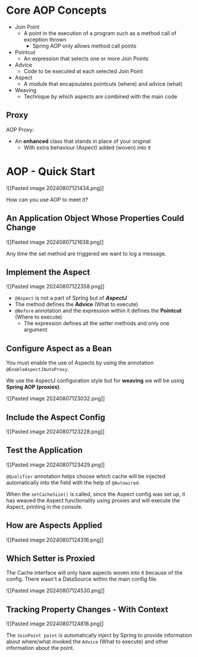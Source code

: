 
# Core AOP Concepts

- Join Point
	- A point in the execution of a program such as a method call of exception thrown
		- Spring AOP only allows method call points
- Pointcut
	- An expression that selects one or more Join Points
- Advice
	- Code to be executed at each selected Join Point
- Aspect
	- A module that encapsulates pointcuts (where) and advice (what)
- Weaving
	- Technique by which aspects are combined with the main code

## Proxy

AOP Proxy:
- An **enhanced** class that stands in place of your original
	- With extra behaviour (Aspect) added (woven) into it


# AOP - Quick Start

![[Pasted image 20240807121434.png]]

How can you use AOP to meet it?

## An Application Object Whose Properties Could Change

![[Pasted image 20240807121638.png]]

Any time the set method are triggered we want to log a message.

## Implement the Aspect

![[Pasted image 20240807122358.png]]

- `@Aspect` is not a part of Spring but of ***AspectJ***
- The method defines the **Advice** (What to execute)
- `@Before` annotation and the expression within it defines the **Pointcut** (Where to execute)
	- The expression defines all the setter methods and only one argument 

## Configure Aspect as a Bean

You must enable the use of Aspects by using the annotation `@EnableAspectJAutoProxy`.

We use the AspectJ configuration style but for **weaving** we will be using **Spring AOP (proxies)**.

![[Pasted image 20240807123032.png]]

## Include the Aspect Config

![[Pasted image 20240807123228.png]]

## Test the Application

![[Pasted image 20240807123429.png]]

`@Qualifier` annotation helps choose which cache will be injected automatically into the field with the help of `@Autowired`.

When the `setCacheSize()` is called, since the Aspect config was set up, it has weaved the Aspect functionality using proxies and will execute the Aspect, printing in the console.

## How are Aspects Applied

![[Pasted image 20240807124316.png]]

## Which Setter is Proxied

The Cache interface will only have aspects woven into it because of the config. There wasn't a DataSource within the main config file.

![[Pasted image 20240807124530.png]]

## Tracking Property Changes - With Context

![[Pasted image 20240807124818.png]]

The `JoinPoint point` is automatically inject by Spring to provide information about where/what invoked the `Advice` (What to execute) and other information about the point.